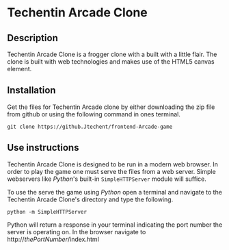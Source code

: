 
# Techentin Arcade Clone

## Description

Techentin Arcade Clone is a frogger clone with a built with a little flair. The clone is built with web technologies and makes use of the HTML5 canvas element.

## Installation

Get the files for Techentin Arcade clone by either downloading the zip file from github or using the following command in ones terminal.

`git clone https://github.Jtechent/frontend-Arcade-game`

## Use instructions

Techentin Arcade Clone is designed to be run in a modern web browser. In order to play the game one must serve the files from a web server. Simple webservers like _Python_'s built-in `SimpleHTTPServer` module will suffice. 

To use the serve the game using _Python_ open a terminal and navigate to the Techentin Arcade Clone's directory and type the following.

`python -m SimpleHTTPServer`

Python will return a response in your terminal indicating the port number the server is operating on. In the browser navigate to http://_thePortNumber_/index.html


